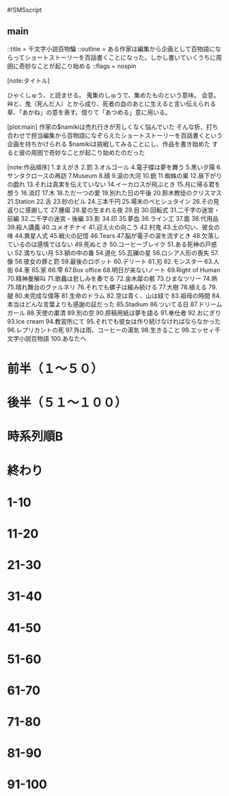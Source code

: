 #!SMSscript

## main

::title = 千文字小説百物騙
::outline = ある作家は編集から企画として百物語にならってショートストーリーを百話書くことになった。しかし書いていくうちに周囲に奇妙なことが起こり始める
::flags = nospin

[note:タイトル]

ひゃくしゅう、と読ませる。
蒐集のしゅうで、集めたものという意味。
会意。艸と、鬼（死んだ人）とから成り、死者の血のあとに生えると言い伝えられる草、「あかね」の意を表す。借りて「あつめる」意に用いる。

[plot:main]
作家の$namikiは売れ行きが芳しくなく悩んでいた
そんな折、打ち合わせで担当編集から百物語になぞらえたショートストーリーを百話書くという企画を持ちかけられる
$namikiは挑戦してみることにし、作品を書き始めた
すると彼の周囲で奇妙なことが起こり始めたのだった

[note:作品順序]
1.まえがき
2.罰
3.オルゴール
4.電子蝶は夢を舞う
5.黒い夕陽
6.サンタクロースの再訪
7.Museum
8.顔
9.涙の大河
10.銃
11.蜘蛛の巣
12.昼下がりの戯れ
13.それは真実を伝えていない
14.イーカロスが飛ぶとき
15.月に帰る君を想う
16.消灯
17.木
18.ただ一つの愛
19.別れた日の午後
20.鈴木教徒のクリスマス
21.Station
22.舌
23.砂のビル
24.三本千円
25.場末のベヒシュタイン
26.その見返りに感謝して
27.腫瘍
28.星の生まれる夜
29.目
30.回転式
31.二千字の迷宮・前編
32.二千字の迷宮・後編
33.影
34.印
35.夢血
36.ライン工
37.面
38.代用品
39.殺人講義
40.ユメオチナイ
41.迎え火の向こう
42.村鬼
43.土の匂い、彼女の味
44.異星人式
45.戦火の記憶
46.Tears
47.脳が電子の涙を流すとき
48.欠落しているのは感情ではない
49.死ぬとき
50.コーヒーブレイク
51.ある死神の戸惑い
52.満ちない月
53.額の中の番
54.道化
55.瓦礫の星
56.ロシア人形の喪失
57.像
58.彼女の罪と罰
59.最後のロボット
60.デリート
61.刃
62.モンスター
63.人街
64.車
65.家
66.雫
67.Box office
68.明日が来ないノート
69.Right of Human
70.精神曼解叫
71.歌蟲は悲しみを奏でる
72.金木犀の骸
73.ひまなツリー
74.熱
75.晴れ舞台のグァルネリ
76.それでも螺子は緩み続ける
77.大樹
78.植える
79.腿
80.未完成な僕等
81.生命のドラム
82.空は青く、山は緑で
83.祖母の時間
84.本当はどんな言葉よりも感謝の証だった
85.Stadium
86.ツいてる日
87.ドリームガール
88.天使の粛清
89.別の空
90.原稿用紙は夢を語る
91.奉仕者
92.おにぎり
93.Ice cream
94.教習所にて
95.それでも彼女は作り続けなければならなかった
96.レプリカントの死
97.外は雨、コーヒーの湯気
98.生きること
99.エッセィ千文字小説百物語
100.あなたへ

# 前半（１〜５０）

<preface>

<thepunishment>

<fallensunset>
<musicbox>
<overthefire>
<songbug>
<tree>
<tearsriver>
<starbirth>
<toydoll>
<onlyonelove>
<ghostdraw>
<idletree>
<teacher>
<sandbuilding>
<santaclaus>
<face>
<museum>
<backtomoon>
<missingany>
<nofullmoon>
<suzukixmas>
<tie3sets>
<soilsmell>
<thanksforreturn>
<spiderweb>
<worldend>
<alienceremony>
<gun>
<tongue>
<afternoonaffair>
<donotreport>
<osmanthus>
<eye>
<turnoff>
<themark>
<mask>
<breakupafternoon>
<shadow>
<deathconfused>
<herosmoney>
<tumor>
<blooddream>
<murderlecture>
<station>
<radio>
<coupleindrawing>
<car>
<house>
<dead>

# 後半（５１〜１００）

<coffeebreak>
<villadaemon>
<labyrinth2000a>
<labyrinth2000b>
<leg>
<pierrot>
<linework>
<monster>
<blade>
<trigger>
<drop>
<breakmental>
<dingybechstein>
<heat>
<jingai>
<plant>
<sinandpunishment>
<statue>
<boxoffice>
<digitalbutterfly>
<tears>
<russiandollslost>
<delete>
<icarusflying>
<braintears>
<justmeet>
<replicantdead>
<loosenscrew>
<warmemory>
<anothersky>
<rubblestar>

# 時系列順B

<granmatime>
<papertellsdream>
<alive>
<icecream>
<bigmomentguarneri>
<livedrum>
<skybluemountgreen>
<purgingangels>
<proofofthanks>
<stadium>
<drivingschool>
<riceball>
<servicer>
<goodluck>
<bigtree>

# 終わり

<rainandcoffee>
<lastrobot>
<essay>
<foryou>

# 1-10




# 11-20


# 21-30


# 31-40

# <substitute>
# <noendofdream>

# 41-50


# 51-60


# 61-70

# <notomorrownote>
# <rightofhuman>

# 71-80

# <unfinishedours>

# 81-90

# <dreamgirls>

# 91-100

# <hercooking>

